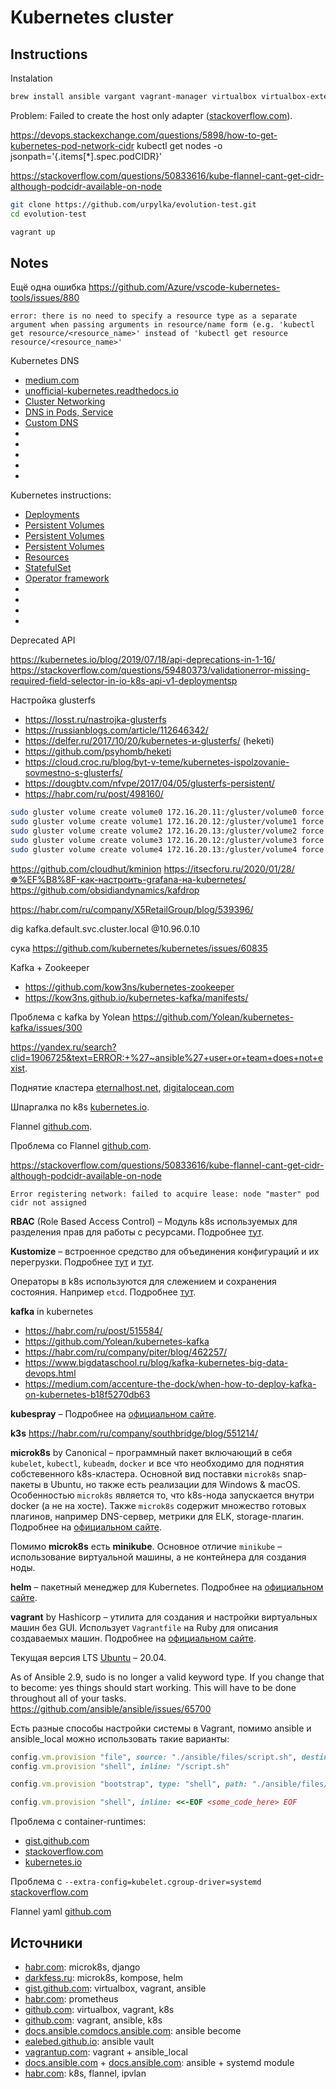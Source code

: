 # Kubernetes cluster

## Instructions

Instalation

```bash
brew install ansible vargant vagrant-manager virtualbox virtualbox-extension-pack
```

Problem: Failed to create the host only adapter ([stackoverflow.com](https://stackoverflow.com/questions/21069908/vboxmanage-error-failed-to-create-the-host-only-adapter)).

https://devops.stackexchange.com/questions/5898/how-to-get-kubernetes-pod-network-cidr
kubectl get nodes -o jsonpath='{.items[*].spec.podCIDR}'

https://stackoverflow.com/questions/50833616/kube-flannel-cant-get-cidr-although-podcidr-available-on-node

```bash
git clone https://github.com/urpylka/evolution-test.git
cd evolution-test

vagrant up
```

## Notes

Ещё одна ошибка https://github.com/Azure/vscode-kubernetes-tools/issues/880

```log
error: there is no need to specify a resource type as a separate argument when passing arguments in resource/name form (e.g. 'kubectl get resource/<resource_name>' instead of 'kubectl get resource resource/<resource_name>'
```

Kubernetes DNS

* [medium.com](https://medium.com/kubernetes-tutorials/kubernetes-dns-for-services-and-pods-664804211501)
* [unofficial-kubernetes.readthedocs.io](https://unofficial-kubernetes.readthedocs.io/en/latest/concepts/services-networking/dns-pod-service/)
* [Cluster Networking](https://kubernetes.io/docs/concepts/cluster-administration/networking/)
* [DNS in Pods, Service](https://kubernetes.io/docs/concepts/services-networking/dns-pod-service/)
* [Custom DNS](https://kubernetes.io/docs/tasks/administer-cluster/dns-custom-nameservers/)
* []()
* []()
* []()
* []()
* []()

Kubernetes instructions:

* [Deployments](https://kubernetes.io/docs/concepts/workloads/controllers/deployment/)
* [Persistent Volumes](https://rtfm.co.ua/kubernetes-persistentvolume-i-persistentvolumeclaim-obzor-i-primery/)
* [Persistent Volumes](https://kubernetes.io/docs/concepts/storage/persistent-volumes/)
* [Persistent Volumes](https://serveradmin.ru/hranilishha-dannyh-persistent-volumes-v-kubernetes/)
* [Resources](https://ealebed.github.io/posts/2019/ресурсы-в-kubernetes-часть-1-memory/)
* [StatefulSet](https://kubernetes.io/docs/tutorials/stateful-application/basic-stateful-set/)
* [Operator framework](https://m.habr.com/ru/company/lamoda/blog/446648/)
* []()
* []()
* []()
* []()

Deprecated API

https://kubernetes.io/blog/2019/07/18/api-deprecations-in-1-16/
https://stackoverflow.com/questions/59480373/validationerror-missing-required-field-selector-in-io-k8s-api-v1-deploymentsp

Настройка glusterfs

* https://losst.ru/nastrojka-glusterfs
* https://russianblogs.com/article/112646342/
* https://delfer.ru/2017/10/20/kubernetes-и-glusterfs/ (heketi)
* https://github.com/psyhomb/heketi
* https://cloud.croc.ru/blog/byt-v-teme/kubernetes-ispolzovanie-sovmestno-s-glusterfs/
* https://dougbtv.com/nfvpe/2017/04/05/glusterfs-persistent/
* https://habr.com/ru/post/498160/

```bash
sudo gluster volume create volume0 172.16.20.11:/gluster/volume0 force
sudo gluster volume create volume1 172.16.20.12:/gluster/volume1 force
sudo gluster volume create volume2 172.16.20.13:/gluster/volume2 force
sudo gluster volume create volume3 172.16.20.12:/gluster/volume3 force
sudo gluster volume create volume4 172.16.20.13:/gluster/volume4 force
```

https://github.com/cloudhut/kminion
https://itsecforu.ru/2020/01/28/☸%EF%B8%8F-как-настроить-grafana-на-kubernetes/
https://github.com/obsidiandynamics/kafdrop


https://habr.com/ru/company/X5RetailGroup/blog/539396/

dig kafka.default.svc.cluster.local @10.96.0.10

cука
https://github.com/kubernetes/kubernetes/issues/60835

Kafka + Zookeeper

* https://github.com/kow3ns/kubernetes-zookeeper
* https://kow3ns.github.io/kubernetes-kafka/manifests/

Проблема с kafka by Yolean https://github.com/Yolean/kubernetes-kafka/issues/300

https://yandex.ru/search?clid=1906725&text=ERROR:+%27~ansible%27+user+or+team+does+not+exist.

Поднятие кластера [eternalhost.net](https://eternalhost.net/blog/razrabotka/kubernetes-chto-eto), [digitalocean.com](https://www.digitalocean.com/community/tutorials/how-to-create-a-kubernetes-cluster-using-kubeadm-on-ubuntu-18-04-ru)

Шпаргалка по k8s [kubernetes.io](https://kubernetes.io/ru/docs/reference/kubectl/cheatsheet/).

Flannel [github.com](https://github.com/flannel-io/flannel).

Проблема со Flannel [github.com](https://github.com/flannel-io/flannel/issues/671).

https://stackoverflow.com/questions/50833616/kube-flannel-cant-get-cidr-although-podcidr-available-on-node

```log
Error registering network: failed to acquire lease: node "master" pod cidr not assigned
```

**RBAC** (Role Based Access Control) – Модуль k8s используемых для разделения прав для работы с ресурсами. Подробнее [тут](https://habr.com/ru/company/flant/blog/422801/).

**Kustomize** – встроенное средство для объединения конфигураций и их перегрузки. Подробнее [тут](https://habr.com/ru/company/flant/blog/469179/) и [тут](https://kustomize.io).

Операторы в k8s используются для слежением и сохранения состояния. Например `etcd`. Подробнее [тут](https://habr.com/ru/company/flant/blog/326414/).

**kafka** in kubernetes

* https://habr.com/ru/post/515584/
* https://github.com/Yolean/kubernetes-kafka
* https://habr.com/ru/company/piter/blog/462257/
* https://www.bigdataschool.ru/blog/kafka-kubernetes-big-data-devops.html
* https://medium.com/accenture-the-dock/when-how-to-deploy-kafka-on-kubernetes-b18f5270db63

**kubespray** – Подробнее на [официальном сайте](https://kubespray.io).

**k3s** https://habr.com/ru/company/southbridge/blog/551214/

**microk8s** by Canonical – программный пакет включающий в себя `kubelet`, `kubectl`, `kubeadm`, `docker` и все что необходимо для поднятия собстевенного k8s-кластера. Основной вид поставки `microk8s` snap-пакеты в Ubuntu, но также есть реализации для Windows & macOS. Особенностью `microk8s` является то, что k8s-нода запускается внутри docker (а не на хосте). Также `microk8s` содержит множество готовых плагинов, например DNS-сервер, метрики для ELK, storage-плагин. Подробнее на [официальном сайте](https://microk8s.io/#quick-start).

Помимо **microk8s** есть **minikube**. Основное отличие `minikube` – использование виртуальной машины, а не контейнера для создания ноды.

**helm** – пакетный менеджер для Kubernetes. Подробнее на [официальном сайте](https://helm.sh).

**vagrant** by Hashicorp – утилита для создания и настройки виртуальных машин без GUI. Использует `Vagrantfile` на Ruby для описания создаваемых машин. Подробнее на [официальном сайте](https://www.vagrantup.com/).

Текущая версия LTS [Ubuntu](https://ubuntu.com/#download) – 20.04.

As of Ansible 2.9, sudo is no longer a valid keyword type. If you change that to become: yes things should start working. This will have to be done throughout all of your tasks. https://github.com/ansible/ansible/issues/65700

Есть разные способы настройки системы в Vagrant, помимо ansible и ansible_local можно использовать такие варианты:

```ruby
config.vm.provision "file", source: "./ansible/files/script.sh", destination: "/script.sh"
config.vm.provision "shell", inline: "/script.sh"

config.vm.provision "bootstrap", type: "shell", path: "./ansible/files/script.sh"

config.vm.provision "shell", inline: <<-EOF <some_code_here> EOF
```

Проблема с container-runtimes:

* [gist.github.com](https://gist.github.com/iamcryptoki/ed6925ce95f047673e7709f23e0b9939)
* [stackoverflow.com](https://stackoverflow.com/questions/54059636/ansible-failed-to-reload-sysctl-sysctl-cannot-stat-proc-sys-net-bridge-bridg)
* [kubernetes.io](https://kubernetes.io/docs/setup/production-environment/container-runtimes/)

Проблема с `--extra-config=kubelet.cgroup-driver=systemd` [stackoverflow.com](https://stackoverflow.com/questions/45708175/kubelet-failed-with-kubelet-cgroup-driver-cgroupfs-is-different-from-docker-c)

Flannel yaml [github.com](https://github.com/flannel-io/flannel/blob/master/Documentation/kube-flannel.yml)

## Источники

* [habr.com](https://habr.com/ru/post/439734/): microk8s, django
* [darkfess.ru](https://darkfess.ru/microk8s-kompose-helm/): microk8s, kompose, helm
* [gist.github.com](https://gist.github.com/maxivak/c318fd085231b9ab934e631401c876b1): virtualbox, vagrant, ansible
* [habr.com](https://habr.com/ru/company/southbridge/blog/455290/): prometheus
* [github.com](https://github.com/takara9/vagrant-k8s): virtualbox, vagrant, k8s
* [github.com](https://github.com/adidenko/vagrant-k8s): vagrant, ansible, k8s
* [docs.ansible.comdocs.ansible.com](https://docs.ansible.com/ansible/latest/user_guide/become.html): ansible become
* [ealebed.github.io](https://ealebed.github.io/posts/2017/ansible-ввод-sudo-пароля-при-выполнении-playbook/): ansible vault
* [vagrantup.com](https://www.vagrantup.com/docs/provisioning/ansible_local): vagrant + ansible_local
* [docs.ansible.com](https://docs.ansible.com/ansible/2.9/modules/systemd_module.html) + [docs.ansible.com](https://docs.ansible.com/ansible/latest/collections/ansible/builtin/systemd_module.html): ansible + systemd module
* [habr.com](https://habr.com/ru/company/flant/blog/332432/): k8s, flannel, ipvlan
